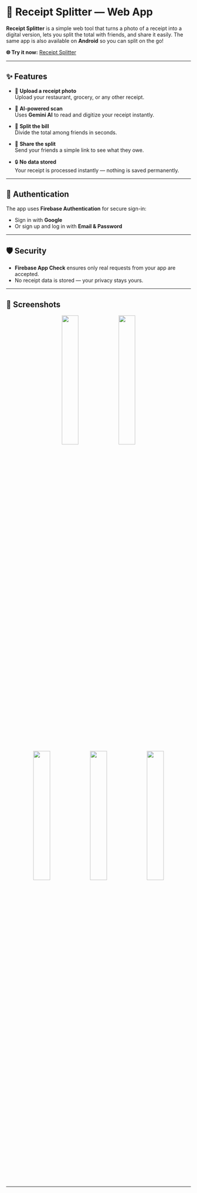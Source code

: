# 🧾 Receipt Splitter — Web App

**Receipt Splitter** is a simple web tool that turns a photo of a receipt into a digital version, lets you split the total with friends, and share it easily. The same app is also available on **Android** so you can split on the go!

**🌐 Try it now:** [Receipt Splitter](https://receipt-splitter-it-app.firebaseapp.com/)

---

## ✨ Features

- 📸 **Upload a receipt photo**  
  Upload your restaurant, grocery, or any other receipt.

- 🤖 **AI-powered scan**  
  Uses **Gemini AI** to read and digitize your receipt instantly.

- 👥 **Split the bill**  
  Divide the total among friends in seconds.

- 🔗 **Share the split**  
  Send your friends a simple link to see what they owe.

- 🔒 **No data stored**  
  Your receipt is processed instantly — nothing is saved permanently.

---

## 🔐 Authentication

The app uses **Firebase Authentication** for secure sign-in:
- Sign in with **Google**
- Or sign up and log in with **Email & Password**

---

## 🛡️ Security

- **Firebase App Check** ensures only real requests from your app are accepted.
- No receipt data is stored — your privacy stays yours.

---

## 📸 Screenshots

<p align="center">
  <img src="https://github.com/user-attachments/assets/1c1e14d7-2b25-4b39-a7dc-4c51471eb2ef" width="30%" />
  <img src="https://github.com/user-attachments/assets/06db93f0-b12e-4a67-8027-d0aa4ce57f1b" width="30%" />
</p>

<p align="center">
  <img src="https://github.com/user-attachments/assets/740dd804-fca0-4d20-8fbe-7efdc2d16dad" width="30%" />
  <img src="https://github.com/user-attachments/assets/092bdfac-2495-4247-a459-f1c20a10fb32" width="30%" />
  <img src="https://github.com/user-attachments/assets/2214185f-a7f7-4a04-bfa1-fce8a99b58b8" width="30%" />
</p>

---
